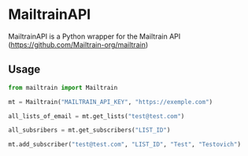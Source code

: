 
# MailtrainAPI

MailtrainAPI is a Python wrapper for the Mailtrain API (https://github.com/Mailtrain-org/mailtrain)

## Usage

```python
from mailtrain import Mailtrain

mt = Mailtrain("MAILTRAIN_API_KEY", "https://exemple.com")

all_lists_of_email = mt.get_lists("test@test.com")

all_subsribers = mt.get_subscribers("LIST_ID")

mt.add_subscriber("test@test.com", "LIST_ID", "Test", "Testovich")

```




